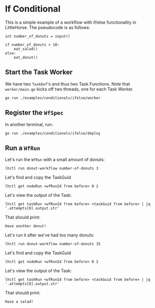 # If Conditional

This is a simple example of a workflow with if/else functionality in LittleHorse. The pseudocode is as follows:

```
int number_of_donuts = input()

if number_of_donuts > 10:
    eat_salad()
else:
    eat_donut()
```

## Start the Task Worker

We have two `TaskDef`'s and thus two Task Functions. Note that `worker/main.go` kicks off two threads, one for each Task Worker.

```
go run ./examples/conditionals/ifelse/worker
```

## Register the `WfSpec`

In another terminal, run:

```
go run ./examples/conditionals/ifelse/deploy
```

## Run a `WfRun`

Let's run the `WfRun` with a small amount of donuts:

```
lhctl run donut-workflow number-of-donuts 3
```

Let's find and copy the TaskGuid
```
lhctl get nodeRun <wfRunId from before> 0 2
```

Let's view the output of the Task:

```
lhctl get taskRun <wfRunId from before> <taskGuid from before> | jq '.attempts[0].output.str'
```

That should print:

```
Have another donut!
```

Let's run it after we've had too many donuts:

```
lhctl run donut-workflow number-of-donuts 15
```

Let's find and copy the TaskGuid
```
lhctl get nodeRun <wfRunId from before> 0 2
```

Let's view the output of the Task:

```
lhctl get taskRun <wfRunId from before> <taskGuid from before> | jq '.attempts[0].output.str'
```

That should print:

```
Have a salad!
```
